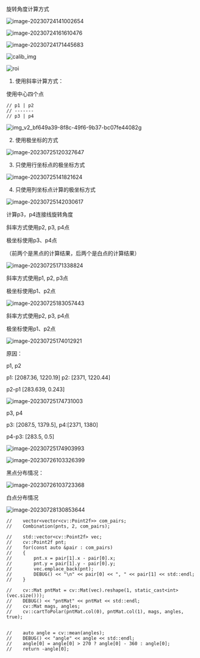 旋转角度计算方式

![image-20230724141002654](C:\Users\Administrator\AppData\Roaming\Typora\typora-user-images\image-20230724141002654.png)



![image-20230724161610476](旋转角度计算方式.assets/image-20230724161610476.png)





![image-20230724171445683](旋转角度计算方式.assets/image-20230724171445683.png)



![calib_img](旋转角度计算方式.assets/calib_img.png)



![roi](旋转角度计算方式.assets/roi.png)



1. 使用斜率计算方式：

使用中心四个点

    // p1 | p2
    // -------
    // p3 | p4

![img_v2_bf649a39-8f8c-49f6-9b37-bc07fe44082g](旋转角度计算方式.assets/img_v2_bf649a39-8f8c-49f6-9b37-bc07fe44082g.jpg)



2. 使用极坐标的方式



![image-20230725120327647](旋转角度计算方式.assets/image-20230725120327647.png)

3. 只使用行坐标点的极坐标方式

![image-20230725141821624](旋转角度计算方式.assets/image-20230725141821624.png)

4. 只使用列坐标点计算的极坐标方式

![image-20230725142030617](旋转角度计算方式.assets/image-20230725142030617.png)



计算p3，p4连接线旋转角度

斜率方式使用p2, p3, p4点

极坐标使用p3、p4点

（前两个是黑点的计算结果，后两个是白点的计算结果）

![image-20230725171338824](旋转角度计算方式.assets/image-20230725171338824.png)



斜率方式使用p1, p2, p3点

极坐标使用p1、p2点

![image-20230725183057443](旋转角度计算方式.assets/image-20230725183057443.png)



斜率方式使用p2, p3, p4点

极坐标使用p1、p2点

![image-20230725174012921](旋转角度计算方式.assets/image-20230725174012921.png)



原因：

p1, p2

p1: [2087.36, 1220.19]   p2: [2371, 1220.44]

p2-p1 [283.639, 0.243]

![image-20230725174731003](旋转角度计算方式.assets/image-20230725174731003.png)

p3, p4

p3: [2087.5, 1379.5], p4:[2371, 1380]

p4-p3: [283.5, 0.5]



![image-20230725174903993](旋转角度计算方式.assets/image-20230725174903993.png)





![image-20230726103326399](旋转角度计算方式.assets/image-20230726103326399.png)

黑点分布情况：

![image-20230726103723368](旋转角度计算方式.assets/image-20230726103723368.png)

白点分布情况

![image-20230728130853644](旋转角度计算方式.assets/image-20230728130853644.png)







```
//    vector<vector<cv::Point2f>> com_pairs;
//    Combination(pnts, 2, com_pairs);

//    std::vector<cv::Point2f> vec;
//    cv::Point2f pnt;
//    for(const auto &pair : com_pairs)
//    {
//        pnt.x = pair[1].x - pair[0].x;
//        pnt.y = pair[1].y - pair[0].y;
//        vec.emplace_back(pnt);
//        DEBUG() << "\n" << pair[0] << ", " << pair[1] << std::endl;
//    }

//    cv::Mat pntMat = cv::Mat(vec).reshape(1, static_cast<int>(vec.size()));
//    DEBUG() << "pntMat" << pntMat << std::endl;
//    cv::Mat mags, angles;
//    cv::cartToPolar(pntMat.col(0), pntMat.col(1), mags, angles, true);


//    auto angle = cv::mean(angles);
//    DEBUG() << "angle" << angle << std::endl;
//    angle[0] = angle[0] > 270 ? angle[0] - 360 : angle[0];
//    return -angle[0];
```

